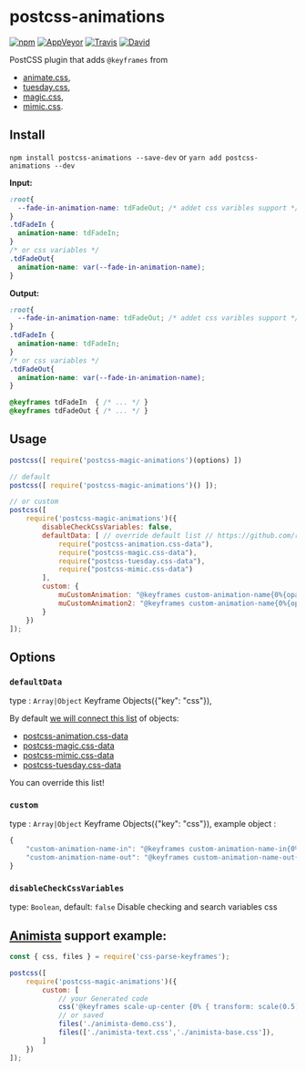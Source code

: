 # postcss-animations
[![npm](https://img.shields.io/npm/v/postcss-animations.svg)](https://www.npmjs.com/package/postcss-animations)
[![AppVeyor](https://img.shields.io/appveyor/ci/retyui/postcss-animations.svg?label=win)](https://ci.appveyor.com/project/retyui/postcss-animations)
[![Travis](https://img.shields.io/travis/retyui/postcss-animations.svg?label=unix)](https://travis-ci.org/retyui/postcss-animations)
[![David](https://img.shields.io/david/retyui/postcss-animations.svg)](https://david-dm.org/retyui/postcss-animations)

PostCSS plugin that adds `@keyframes` from
- [animate.css](https://daneden.github.io/animate.css/),
- [tuesday.css](https://shakrmedia.github.io/tuesday/),
- [magic.css](https://minimamente.com/example/magic_animations/),
- [mimic.css](https://erictreacy.me/mimic.css/).

## Install
`npm install postcss-animations --save-dev` or  `yarn add postcss-animations --dev`

**Input:**
```css
:root{
  --fade-in-animation-name: tdFadeOut; /* addet css varibles support */
}
.tdFadeIn {
  animation-name: tdFadeIn;
}
/* or css variables */
.tdFadeOut{
  animation-name: var(--fade-in-animation-name);
}
```

**Output:**
```css
:root{
  --fade-in-animation-name: tdFadeOut; /* addet css varibles support */
}
.tdFadeIn {
  animation-name: tdFadeIn;
}
/* or css variables */
.tdFadeOut{
  animation-name: var(--fade-in-animation-name);
}

@keyframes tdFadeIn  { /* ... */ }
@keyframes tdFadeOut { /* ... */ }
```

## Usage
```js
postcss([ require('postcss-magic-animations')(options) ])

// default
postcss([ require('postcss-magic-animations')() ]);

// or custom
postcss([
	require('postcss-magic-animations')({
		disableCheckCssVariables: false,
		defaultData: [ // override default list // https://github.com/retyui/postcss-animations/blob/master/lib/index.js#L16
			require("postcss-animation.css-data"),
			require("postcss-magic.css-data"),
			require("postcss-tuesday.css-data"),
			require("postcss-mimic.css-data")
		],
		custom: {
			muCustomAnimation: "@keyframes custom-animation-name{0%{opacity:0;}100%{opacity:1;}}",
			muCustomAnimation2: "@keyframes custom-animation-name{0%{opacity:1;}100%{opacity:0;}}"
		}
	})
]);
```
## Options

### `defaultData`
type : `Array|Object` Keyframe Objects({"key": "css"}),

By default [we will connect this list](https://github.com/retyui/postcss-animations/blob/master/lib/index.js#L16) of objects:
- [postcss-animation.css-data](https://github.com/retyui/postcss-animation.css-data)
- [postcss-magic.css-data](https://github.com/retyui/postcss-magic.css-data)
- [postcss-mimic.css-data](https://github.com/retyui/postcss-mimic.css-data)
- [postcss-tuesday.css-data](https://github.com/retyui/postcss-tuesday.css-data)

You can override this list!

### `custom`
type : `Array|Object` Keyframe Objects({"key": "css"}),
example object :
```js
{
	"custom-animation-name-in": "@keyframes custom-animation-name-in{0%{opacity:0;}100%{opacity:1;}}",
	"custom-animation-name-out": "@keyframes custom-animation-name-out{0%{opacity:1;}100%{opacity:0;}}"
}
```

### `disableCheckCssVariables`
type: `Boolean`,
default: `false`
Disable checking and search variables css



## [Animista](http://animista.net) support example:
```js
const { css, files } = require('css-parse-keyframes');

postcss([
	require('postcss-magic-animations')({
		custom: [
			// your Generated code
			css('@keyframes scale-up-center {0% { transform: scale(0.5); } 100% { transform: scale(1); }}'),
			// or saved
			files('./animista-demo.css'),
			files(['./animista-text.css','./animista-base.css']),
		]
	})
]);
```
